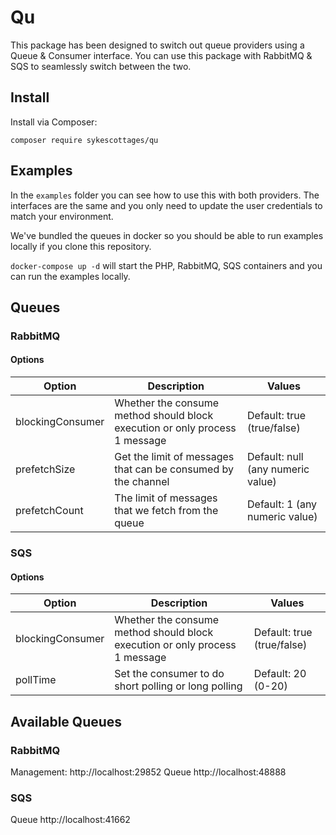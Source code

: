 # Qu
This package has been designed to switch out queue providers using a Queue & Consumer interface. You can use this package with
RabbitMQ & SQS to seamlessly switch between the two. 

## Install
Install via Composer:

`composer require sykescottages/qu`

## Examples
In the `examples` folder you can see how to use this with both providers. The interfaces are the same and you only need 
to update the user credentials to match your environment. 

We've bundled the queues in docker so you should be able to run examples locally if you clone this repository.

`docker-compose up -d` will start the PHP, RabbitMQ, SQS containers and you can run the examples locally. 

## Queues

### RabbitMQ

#### Options
| Option  | Description  | Values   |
|---|---|---|
| blockingConsumer  | Whether the consume method should block execution or only process 1 message | Default: true (true/false)|
| prefetchSize  | Get the limit of messages that can be consumed by the channel | Default: null (any numeric value)|
| prefetchCount  | The limit of messages that we fetch from the queue | Default: 1 (any numeric value)|

### SQS

#### Options

| Option  | Description  | Values   |
|---|---|---|
| blockingConsumer  | Whether the consume method should block execution or only process 1 message | Default: true (true/false)|
| pollTime  | Set the consumer to do short polling or long polling | Default: 20 (0-20)|


## Available Queues
### RabbitMQ

Management: http://localhost:29852
Queue http://localhost:48888

### SQS
Queue http://localhost:41662

